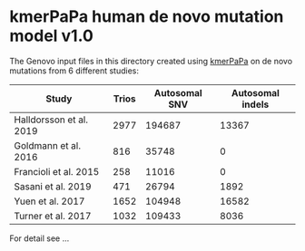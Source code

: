 # kmerPaPa human de novo mutation model v1.0

The Genovo input files in this directory created using [kmerPaPa](https://github.com/BesenbacherLab/kmerPaPa) on de novo mutations from 6 different studies:

| Study                   | Trios | Autosomal SNV | Autosomal indels |
|-------------------------|-------|---------------|------------------|
| Halldorsson et al. 2019 |  2977 |        194687 |            13367 |
| Goldmann et al. 2016    |   816 |         35748 |                0 |
| Francioli et al. 2015   |   258 |         11016 |                0 |
| Sasani et al. 2019      |   471 |         26794 |             1892 |
| Yuen et al. 2017        |  1652 |        104948 |            16582 |
| Turner et al. 2017      |  1032 |        109433 |             8036 |

For detail see ...

